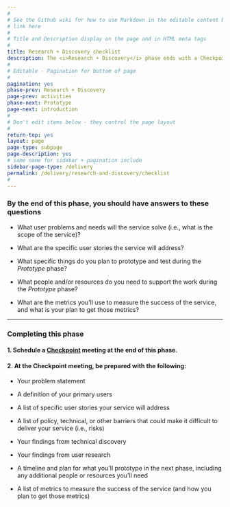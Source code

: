 ```yaml
---
#
# See the Github wiki for how to use Markdown in the editable content below:
# link here
#
# Title and Description display on the page and in HTML meta tags
#
title: Research + Discovery checklist
description: The <i>Research + Discovery</i> phase ends with a Checkpoint to make sure your team is ready to move on the <i>Prototype</i> phase.
#
# Editable - Pagination for bottom of page
#
pagination: yes
phase-prev: Research + Discovery
page-prev: activities
phase-next: Prototype
page-next: introduction
#
# Don't edit items below - they control the page layout
#
return-top: yes
layout: page
page-type: subpage
page-description: yes
# same name for sidebar + pagination include
sidebar-page-type: /delivery
permalink: /delivery/research-and-discovery/checklist
#
---
```


### By the end of this phase, you should have answers to these questions


<div class="bullet-checkmark" markdown="1">


* What user problems and needs will the service solve (i.e., what is the scope of the service)?

* What are the specific user stories the service will address?

* What specific things do you plan to prototype and test during the <i>Prototype</i> phase?

* What people and/or resources do you need to support the work during the <i>Prototype</i> phase?

* What are the metrics you'll use to measure the success of the service, and what is your plan to get those metrics?


</div>

<hr>

### Completing this phase

#### 1. Schedule a [Checkpoint]({{site.baseurl}}/resources/more/checkpoint) meeting at the end of this phase.

#### 2. At the Checkpoint meeting, be prepared with the following:


<div class="bullet-checkmark" markdown="1">

* Your problem statement

* A definition of your primary users

* A list of specific user stories your service will address

* A list of policy, technical, or other barriers that could make it difficult to deliver your service (i.e., risks)

* Your findings from technical discovery

* Your findings from user research

* A timeline and plan for what you'll prototype in the next phase, including any additional people or resources you'll need

* A list of metrics to measure the success of the service (and how you plan to get those metrics)

</div>
<br/>
